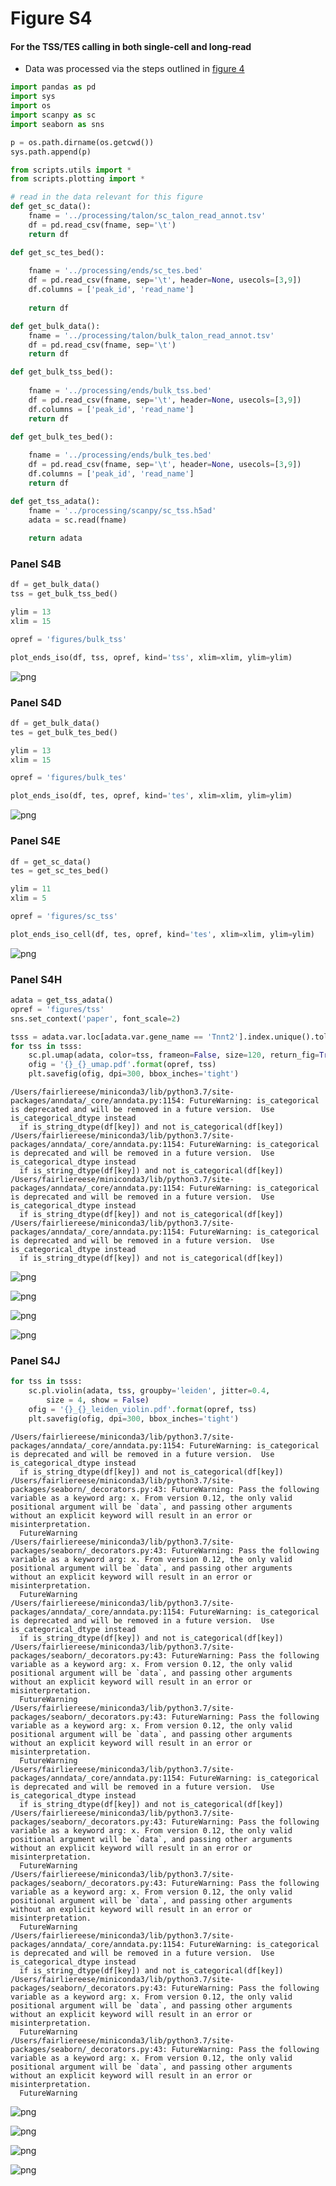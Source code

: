 # Figure S4

#### For the TSS/TES calling in both single-cell and long-read
* Data was processed via the steps outlined in [figure 4](https://github.com/fairliereese/2021_c2c12/tree/master/figure_4)

```python
import pandas as pd
import sys
import os
import scanpy as sc
import seaborn as sns

p = os.path.dirname(os.getcwd())
sys.path.append(p)

from scripts.utils import *
from scripts.plotting import *
```

```python
# read in the data relevant for this figure
def get_sc_data():
    fname = '../processing/talon/sc_talon_read_annot.tsv'
    df = pd.read_csv(fname, sep='\t')    
    return df

def get_sc_tes_bed():
    
    fname = '../processing/ends/sc_tes.bed'
    df = pd.read_csv(fname, sep='\t', header=None, usecols=[3,9])
    df.columns = ['peak_id', 'read_name']
    
    return df

def get_bulk_data():
    fname = '../processing/talon/bulk_talon_read_annot.tsv'
    df = pd.read_csv(fname, sep='\t')    
    return df

def get_bulk_tss_bed():
    
    fname = '../processing/ends/bulk_tss.bed'
    df = pd.read_csv(fname, sep='\t', header=None, usecols=[3,9])
    df.columns = ['peak_id', 'read_name']
    return df

def get_bulk_tes_bed():
    
    fname = '../processing/ends/bulk_tes.bed'
    df = pd.read_csv(fname, sep='\t', header=None, usecols=[3,9])
    df.columns = ['peak_id', 'read_name']
    return df

def get_tss_adata():
    fname = '../processing/scanpy/sc_tss.h5ad'
    adata = sc.read(fname)
    
    return adata
```

### Panel S4B


```python
df = get_bulk_data()
tss = get_bulk_tss_bed()

ylim = 13
xlim = 15

opref = 'figures/bulk_tss'

plot_ends_iso(df, tss, opref, kind='tss', xlim=xlim, ylim=ylim)
```


    
![png](output_3_0.png)
    


### Panel S4D


```python
df = get_bulk_data()
tes = get_bulk_tes_bed()

ylim = 13
xlim = 15

opref = 'figures/bulk_tes'

plot_ends_iso(df, tes, opref, kind='tes', xlim=xlim, ylim=ylim)
```


    
![png](output_5_0.png)
    


### Panel S4E


```python
df = get_sc_data()
tes = get_sc_tes_bed()

ylim = 11
xlim = 5

opref = 'figures/sc_tss'

plot_ends_iso_cell(df, tes, opref, kind='tes', xlim=xlim, ylim=ylim)
```


    
![png](output_7_0.png)
    


### Panel S4H


```python
adata = get_tss_adata()
opref = 'figures/tss'
sns.set_context('paper', font_scale=2)

tsss = adata.var.loc[adata.var.gene_name == 'Tnnt2'].index.unique().tolist()
for tss in tsss:
    sc.pl.umap(adata, color=tss, frameon=False, size=120, return_fig=True, color_map='magma')
    ofig = '{}_{}_umap.pdf'.format(opref, tss)
    plt.savefig(ofig, dpi=300, bbox_inches='tight')  
```

    /Users/fairliereese/miniconda3/lib/python3.7/site-packages/anndata/_core/anndata.py:1154: FutureWarning: is_categorical is deprecated and will be removed in a future version.  Use is_categorical_dtype instead
      if is_string_dtype(df[key]) and not is_categorical(df[key])
    /Users/fairliereese/miniconda3/lib/python3.7/site-packages/anndata/_core/anndata.py:1154: FutureWarning: is_categorical is deprecated and will be removed in a future version.  Use is_categorical_dtype instead
      if is_string_dtype(df[key]) and not is_categorical(df[key])
    /Users/fairliereese/miniconda3/lib/python3.7/site-packages/anndata/_core/anndata.py:1154: FutureWarning: is_categorical is deprecated and will be removed in a future version.  Use is_categorical_dtype instead
      if is_string_dtype(df[key]) and not is_categorical(df[key])
    /Users/fairliereese/miniconda3/lib/python3.7/site-packages/anndata/_core/anndata.py:1154: FutureWarning: is_categorical is deprecated and will be removed in a future version.  Use is_categorical_dtype instead
      if is_string_dtype(df[key]) and not is_categorical(df[key])



    
![png](output_9_1.png)
    



    
![png](output_9_2.png)
    



    
![png](output_9_3.png)
    



    
![png](output_9_4.png)
    


### Panel S4J


```python
for tss in tsss:
    sc.pl.violin(adata, tss, groupby='leiden', jitter=0.4,
        size = 4, show = False)
    ofig = '{}_{}_leiden_violin.pdf'.format(opref, tss)
    plt.savefig(ofig, dpi=300, bbox_inches='tight')
```

    /Users/fairliereese/miniconda3/lib/python3.7/site-packages/anndata/_core/anndata.py:1154: FutureWarning: is_categorical is deprecated and will be removed in a future version.  Use is_categorical_dtype instead
      if is_string_dtype(df[key]) and not is_categorical(df[key])
    /Users/fairliereese/miniconda3/lib/python3.7/site-packages/seaborn/_decorators.py:43: FutureWarning: Pass the following variable as a keyword arg: x. From version 0.12, the only valid positional argument will be `data`, and passing other arguments without an explicit keyword will result in an error or misinterpretation.
      FutureWarning
    /Users/fairliereese/miniconda3/lib/python3.7/site-packages/seaborn/_decorators.py:43: FutureWarning: Pass the following variable as a keyword arg: x. From version 0.12, the only valid positional argument will be `data`, and passing other arguments without an explicit keyword will result in an error or misinterpretation.
      FutureWarning
    /Users/fairliereese/miniconda3/lib/python3.7/site-packages/anndata/_core/anndata.py:1154: FutureWarning: is_categorical is deprecated and will be removed in a future version.  Use is_categorical_dtype instead
      if is_string_dtype(df[key]) and not is_categorical(df[key])
    /Users/fairliereese/miniconda3/lib/python3.7/site-packages/seaborn/_decorators.py:43: FutureWarning: Pass the following variable as a keyword arg: x. From version 0.12, the only valid positional argument will be `data`, and passing other arguments without an explicit keyword will result in an error or misinterpretation.
      FutureWarning
    /Users/fairliereese/miniconda3/lib/python3.7/site-packages/seaborn/_decorators.py:43: FutureWarning: Pass the following variable as a keyword arg: x. From version 0.12, the only valid positional argument will be `data`, and passing other arguments without an explicit keyword will result in an error or misinterpretation.
      FutureWarning
    /Users/fairliereese/miniconda3/lib/python3.7/site-packages/anndata/_core/anndata.py:1154: FutureWarning: is_categorical is deprecated and will be removed in a future version.  Use is_categorical_dtype instead
      if is_string_dtype(df[key]) and not is_categorical(df[key])
    /Users/fairliereese/miniconda3/lib/python3.7/site-packages/seaborn/_decorators.py:43: FutureWarning: Pass the following variable as a keyword arg: x. From version 0.12, the only valid positional argument will be `data`, and passing other arguments without an explicit keyword will result in an error or misinterpretation.
      FutureWarning
    /Users/fairliereese/miniconda3/lib/python3.7/site-packages/seaborn/_decorators.py:43: FutureWarning: Pass the following variable as a keyword arg: x. From version 0.12, the only valid positional argument will be `data`, and passing other arguments without an explicit keyword will result in an error or misinterpretation.
      FutureWarning
    /Users/fairliereese/miniconda3/lib/python3.7/site-packages/anndata/_core/anndata.py:1154: FutureWarning: is_categorical is deprecated and will be removed in a future version.  Use is_categorical_dtype instead
      if is_string_dtype(df[key]) and not is_categorical(df[key])
    /Users/fairliereese/miniconda3/lib/python3.7/site-packages/seaborn/_decorators.py:43: FutureWarning: Pass the following variable as a keyword arg: x. From version 0.12, the only valid positional argument will be `data`, and passing other arguments without an explicit keyword will result in an error or misinterpretation.
      FutureWarning
    /Users/fairliereese/miniconda3/lib/python3.7/site-packages/seaborn/_decorators.py:43: FutureWarning: Pass the following variable as a keyword arg: x. From version 0.12, the only valid positional argument will be `data`, and passing other arguments without an explicit keyword will result in an error or misinterpretation.
      FutureWarning



    
![png](output_11_1.png)
    



    
![png](output_11_2.png)
    



    
![png](output_11_3.png)
    



    
![png](output_11_4.png)
    



```python

```
